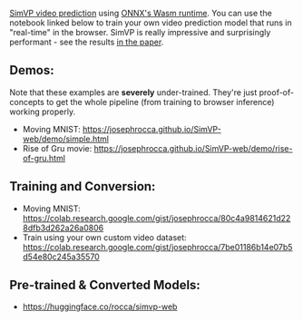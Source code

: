 [SimVP video prediction](https://github.com/chengtan9907/SimVPv2) using [ONNX's Wasm runtime](https://github.com/microsoft/onnxruntime/tree/main/js/web). You can use the notebook linked below to train your own video prediction model that runs in "real-time" in the browser. SimVP is really impressive and surprisingly performant - see the results [in the paper](https://arxiv.org/abs/2211.12509).

## Demos:

Note that these examples are **severely** under-trained. They're just proof-of-concepts to get the whole pipeline (from training to browser inference) working properly.

 * Moving MNIST: https://josephrocca.github.io/SimVP-web/demo/simple.html
 * Rise of Gru movie: https://josephrocca.github.io/SimVP-web/demo/rise-of-gru.html

## Training and Conversion:

* Moving MNIST: https://colab.research.google.com/gist/josephrocca/80c4a9814621d228dfb3d262a26a0806
* Train using your own custom video dataset: https://colab.research.google.com/gist/josephrocca/7be01186b14e07b5d54e80c245a35570

## Pre-trained & Converted Models:

* https://huggingface.co/rocca/simvp-web
